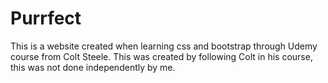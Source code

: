 # Purrfect
This is a website created when learning css and bootstrap through Udemy course from Colt Steele. This was created by following Colt in his course, this was not done independently by me.
